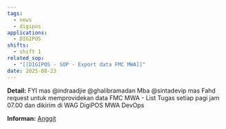 ```yaml
---
tags:
  - news
  - digipos
applications:
  - DIGIPOS
shifts:
  - shift 1
related_sop:
  - "[[DIGIPOS - SOP - Export data FMC MWA]]"
date: 2025-08-23
---
```

**Detail:** 
FYI mas @indraadjie @ghalibramadan Mba @sintadevip 
mas Fahd request untuk memprovidekan  data FMC MWA - List Tugas setiap pagi jam 07.00 dan dikirim di WAG DigiPOS MWA DevOps

**Informan:** [Anggit](https://t.me/c/1939877340/39942/91342)